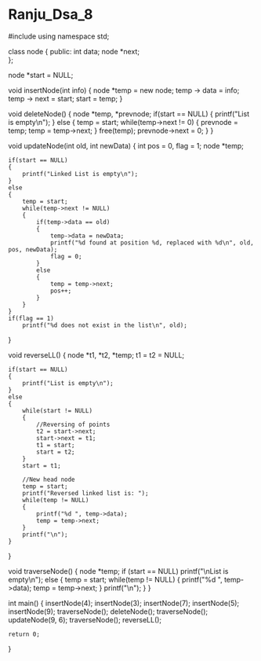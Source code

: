 # Ranju_Dsa_8

#include <iostream>
using namespace std;

class node
{
    public:
    int data;
    node *next;  
};

node *start = NULL;

void insertNode(int info)
{
    node *temp = new node;
    temp -> data = info;
    temp -> next = start;
    start = temp;
}

void deleteNode()
{
    node *temp, *prevnode;
    if(start == NULL)
    {
        printf("List is empty\n");
    }
    else
    {
        temp = start;
        while(temp->next != 0)
        {
            prevnode = temp;
            temp = temp->next;
        }
        free(temp);
        prevnode->next = 0;
    }
}

void updateNode(int old, int newData)
{
    int pos = 0, flag = 1;
    node *temp;
    
    if(start == NULL)
    {
        printf("Linked List is empty\n");
    }
    else
    {
        temp = start;
        while(temp->next != NULL)
        {
            if(temp->data == old)
            {
                temp->data = newData;
                printf("%d found at position %d, replaced with %d\n", old, pos, newData);
                flag = 0;
            }
            else
            {
                temp = temp->next;
                pos++;
            }
        }
    }
    if(flag == 1)
        printf("%d does not exist in the list\n", old);
}

void reverseLL()
{
    node *t1, *t2, *temp;
    t1 = t2 = NULL;

    if(start == NULL)
    {
        printf("List is empty\n");
    }
    else
    {
        while(start != NULL)
        {
            //Reversing of points
            t2 = start->next;
            start->next = t1;
            t1 = start;
            start = t2;
        }
        start = t1;

        //New head node
        temp = start;
        printf("Reversed linked list is: ");
        while(temp != NULL)
        {
            printf("%d ", temp->data);
            temp = temp->next;
        }
        printf("\n");
    }
}

void traverseNode()
{
    node *temp;
    if (start == NULL)
        printf("\nList is empty\n");
    else
    {
        temp = start;
        while(temp != NULL)
        {
            printf("%d ", temp->data);
            temp = temp->next;
        }
        printf("\n");
    }
}

int main()
{
    insertNode(4);
    insertNode(3);
    insertNode(7);
    insertNode(5);
    insertNode(9);
    traverseNode();
    deleteNode();
    traverseNode();
    updateNode(9, 6);
    traverseNode();
    reverseLL();

    return 0;
}
